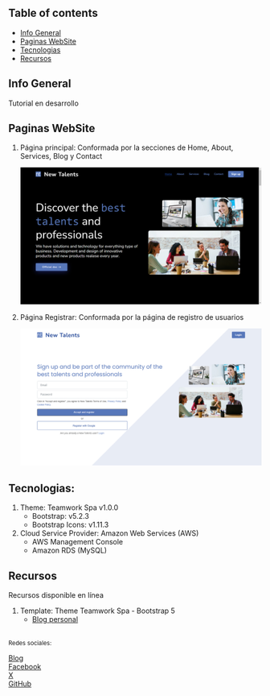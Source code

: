 
## Table of contents
* [Info General](#info-general)
* [Paginas WebSite](#paginas-website)
* [Tecnologias](#tecnologias)
* [Recursos](#recursos)

## Info General
Tutorial en desarrollo

## Paginas WebSite
1. Página principal: Conformada por la secciones de Home, About, Services, Blog y Contact

    ![Image Alt text](/assets/img/template/01.1.TEMPLATE-HOME.png "Optional title")

2. Página Registrar: Conformada por la página de registro de usuarios

    ![Image Alt text](/assets/img/template/02.1.TEMPLATE-SIGN-UP.png "Optional title")

## Tecnologias:
1. Theme: Teamwork Spa v1.0.0
    * Bootstrap: v5.2.3
    * Bootstrap Icons: v1.11.3
2. Cloud Service Provider: Amazon Web Services (AWS)
    * AWS Management Console
    * Amazon RDS (MySQL)
## Recursos
Recursos disponible en línea

1. Template: Theme Teamwork Spa - Bootstrap 5
    * [Blog personal](http://blog.hadsonpar.com/2024/08/teamwork-theme-bootstrap-5.html)

##
<p><small>Redes sociales:</small></p>

[Blog](http://blog.hadsonpar.com/)<br>
[Facebook](https://www.facebook.com/hadsonpar/)<br>
[X](https://x.com/hadson_paredes/)<br>
[GitHub](https://github.com/devhadson/)<br>
